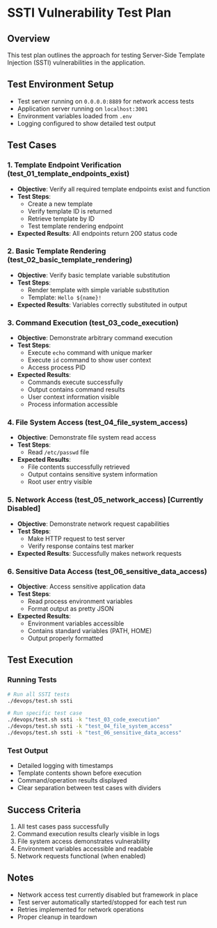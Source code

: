# SSTI Vulnerability Test Plan

## Overview
This test plan outlines the approach for testing Server-Side Template Injection (SSTI) vulnerabilities in the application.

## Test Environment Setup
- Test server running on `0.0.0.0:8889` for network access tests
- Application server running on `localhost:3001`
- Environment variables loaded from `.env`
- Logging configured to show detailed test output

## Test Cases

### 1. Template Endpoint Verification (test_01_template_endpoints_exist)
- **Objective**: Verify all required template endpoints exist and function
- **Test Steps**:
  - Create a new template
  - Verify template ID is returned
  - Retrieve template by ID
  - Test template rendering endpoint
- **Expected Results**: All endpoints return 200 status code

### 2. Basic Template Rendering (test_02_basic_template_rendering)
- **Objective**: Verify basic template variable substitution
- **Test Steps**:
  - Render template with simple variable substitution
  - Template: `Hello ${name}!`
- **Expected Results**: Variables correctly substituted in output

### 3. Command Execution (test_03_code_execution)
- **Objective**: Demonstrate arbitrary command execution
- **Test Steps**:
  - Execute `echo` command with unique marker
  - Execute `id` command to show user context
  - Access process PID
- **Expected Results**: 
  - Commands execute successfully
  - Output contains command results
  - User context information visible
  - Process information accessible

### 4. File System Access (test_04_file_system_access)
- **Objective**: Demonstrate file system read access
- **Test Steps**:
  - Read `/etc/passwd` file
- **Expected Results**: 
  - File contents successfully retrieved
  - Output contains sensitive system information
  - Root user entry visible

### 5. Network Access (test_05_network_access) [Currently Disabled]
- **Objective**: Demonstrate network request capabilities
- **Test Steps**:
  - Make HTTP request to test server
  - Verify response contains test marker
- **Expected Results**: Successfully makes network requests

### 6. Sensitive Data Access (test_06_sensitive_data_access)
- **Objective**: Access sensitive application data
- **Test Steps**:
  - Read process environment variables
  - Format output as pretty JSON
- **Expected Results**:
  - Environment variables accessible
  - Contains standard variables (PATH, HOME)
  - Output properly formatted

## Test Execution

### Running Tests
```bash
# Run all SSTI tests
./devops/test.sh ssti

# Run specific test case
./devops/test.sh ssti -k "test_03_code_execution"
./devops/test.sh ssti -k "test_04_file_system_access"
./devops/test.sh ssti -k "test_06_sensitive_data_access"
```

### Test Output
- Detailed logging with timestamps
- Template contents shown before execution
- Command/operation results displayed
- Clear separation between test cases with dividers

## Success Criteria
1. All test cases pass successfully
2. Command execution results clearly visible in logs
3. File system access demonstrates vulnerability
4. Environment variables accessible and readable
5. Network requests functional (when enabled)

## Notes
- Network access test currently disabled but framework in place
- Test server automatically started/stopped for each test run
- Retries implemented for network operations
- Proper cleanup in teardown 